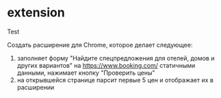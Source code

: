 # extension

Test

Создать расширение для Chrome, которое делает следующее:
1. заполняет форму "Найдите спецпредложения для отелей, домов и других вариантов" на https://www.booking.com/ статичными данными, нажимает кнопку "Проверить цены"
2. на открывшейся странице парсит первые 5 цен и отображает их в расширении
